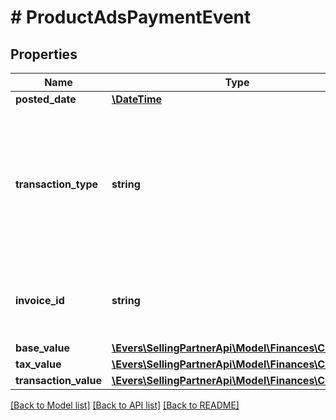 # # ProductAdsPaymentEvent

## Properties

Name | Type | Description | Notes
------------ | ------------- | ------------- | -------------
**posted_date** | [**\DateTime**](\DateTime.md) |  | [optional]
**transaction_type** | **string** | Indicates if the transaction is for a charge or a refund.  Possible values:  * charge - Charge  * refund - Refund | [optional]
**invoice_id** | **string** | Identifier for the invoice that the transaction appears in. | [optional]
**base_value** | [**\Evers\SellingPartnerApi\Model\Finances\Currency**](Currency.md) |  | [optional]
**tax_value** | [**\Evers\SellingPartnerApi\Model\Finances\Currency**](Currency.md) |  | [optional]
**transaction_value** | [**\Evers\SellingPartnerApi\Model\Finances\Currency**](Currency.md) |  | [optional]

[[Back to Model list]](../../README.md#models) [[Back to API list]](../../README.md#endpoints) [[Back to README]](../../README.md)
